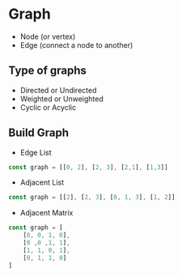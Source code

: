 # Graph

- Node (or vertex)
- Edge (connect a node to another)

## Type of graphs

- Directed or Undirected
- Weighted or Unweighted
- Cyclic or Acyclic

## Build Graph

- Edge List

```Javascript
const graph = [[0, 2], [2, 3], [2,1], [1,3]]
```

- Adjacent List

```Javascript
const graph = [[2], [2, 3], [0, 1, 3], [1, 2]]
```

- Adjacent Matrix

```Javascript
const graph = [
    [0, 0, 1, 0],
    [0 ,0 ,1, 1],
    [1, 1, 0, 1],
    [0, 1, 1, 0]
]
```
